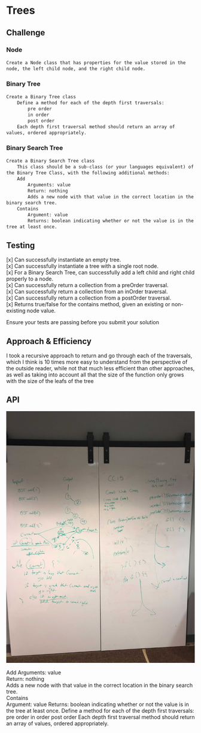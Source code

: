 # Trees

## Challenge
<!-- Description of the challenge -->
### Node

    Create a Node class that has properties for the value stored in the node, the left child node, and the right child node.

### Binary Tree

    Create a Binary Tree class
        Define a method for each of the depth first traversals:
            pre order
            in order
            post order
        Each depth first traversal method should return an array of values, ordered appropriately.

### Binary Search Tree

    Create a Binary Search Tree class
        This class should be a sub-class (or your languages equivalent) of the Binary Tree Class, with the following additional methods:
        Add
            Arguments: value
            Return: nothing
            Adds a new node with that value in the correct location in the binary search tree.
        Contains
            Argument: value
            Returns: boolean indicating whether or not the value is in the tree at least once.

## Testing

[x]    Can successfully instantiate an empty tree.  
[x]    Can successfully instantiate a tree with a single root node.  
[x]    For a Binary Search Tree, can successfully add a left child and right child properly to a node.  
[x]    Can successfully return a collection from a preOrder traversal.  
[x]    Can successfully return a collection from an inOrder traversal.  
[x]    Can successfully return a collection from a postOrder traversal.  
[x]    Returns true/false for the contains method, given an existing or non-existing node value.  

Ensure your tests are passing before you submit your solution

## Approach & Efficiency
<!-- What approach did you take? Why? What is the Big O space/time for this approach? -->
I took a recursive approach to return and go through each of the traversals, which I think is 10 times more easy to understand from the perspective of the outside reader, while not that much less efficient than other approaches, as well as taking into account all that the size of the function only grows with the size of the leafs of the tree

## API
<!-- Description of each method publicly available in each of your trees -->
![CC15](images/CC15.jpg)

Add
Arguments: value  
Return: nothing  
Adds a new node with that value in the correct location in the binary search tree.  
Contains  
Argument: value
Returns: boolean indicating whether or not the value is in the tree at least once.
Define a method for each of the depth first traversals:
pre order
in order
post order
Each depth first traversal method should return an array of values, ordered appropriately.
